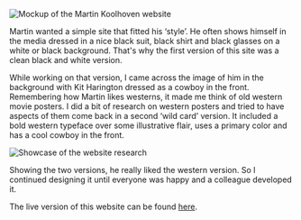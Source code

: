 ![Mockup of the Martin Koolhoven website](ProjectsImages/MartinKoolhoven/MartinKoolhoven-site-mockup.jpg)

Martin wanted a simple site that fitted his ‘style’. He often shows himself in the media dressed in a nice black suit, black shirt and black glasses on a white or black background. That's why the first version of this site was a clean black and white version.

While working on that version, I came across the image of him in the background with Kit Harington dressed as a cowboy in the front. Remembering how Martin likes westerns, it made me think of old western movie posters. I did a bit of research on western posters and tried to have aspects of them come back in a second ‘wild card’ version. It included a bold western typeface over some illustrative flair, uses a primary color and has a cool cowboy in the front.

![Showcase of the website research](ProjectsImages/MartinKoolhoven/MartinKoolhoven-poster-inspiration.jpg)

Showing the two versions, he really liked the western version. So I continued designing it until everyone was happy and a colleague developed it.

The live version of this website can be found [here](https://www.martinkoolhoven.nl/).
